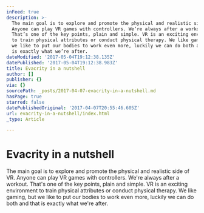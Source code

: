 ```yaml
---
inFeed: true
description: >-
  The main goal is to explore and promote the physical and realistic side of VR.
  Anyone can play VR games with controllers. We’re always after a workout.
  That’s one of the key points, plain and simple. VR is an exciting environment
  to train physical attributes or conduct physical therapy. We like gaming, but
  we like to put our bodies to work even more, luckily we can do both and that
  is exactly what we’re after.
dateModified: '2017-05-04T19:12:38.135Z'
datePublished: '2017-05-04T19:12:38.983Z'
title: Evacrity in a nutshell
author: []
publisher: {}
via: {}
sourcePath: _posts/2017-04-07-evacrity-in-a-nutshell.md
hasPage: true
starred: false
datePublishedOriginal: '2017-04-07T20:55:46.605Z'
url: evacrity-in-a-nutshell/index.html
_type: Article

---
```

# Evacrity in a nutshell

The main goal is to explore and promote the physical and realistic side of VR. Anyone can play VR games with controllers. We're always after a workout. That's one of the key points, plain and simple. VR is an exciting environment to train physical attributes or conduct physical therapy. We like gaming, but we like to put our bodies to work even more, luckily we can do both and that is exactly what we're after.